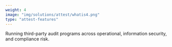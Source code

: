 ```yaml
---
weight: 4
image: "img/solutions/attest/whatis4.png"
type: "attest-features"
---
```

Running third-party audit programs across operational, information security, and compliance risk.